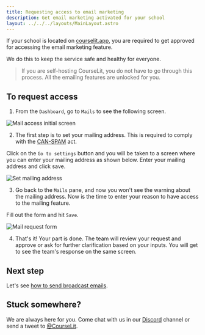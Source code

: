 ```yaml
---
title: Requesting access to email marketing
description: Get email marketing activated for your school
layout: ../../../layouts/MainLayout.astro
---
```


If your school is located on [courselit.app](https://courselit.app), you are required to get approved for accessing the email marketing feature.

We do this to keep the service safe and healthy for everyone.

> If you are self-hosting CourseLit, you do not have to go through this process. All the emailing features are unlocked for you.

## To request access 

1. From the `Dashboard`, go to `Mails` to see the following screen.

![Mail access initial screen](/assets/emails/mail-access-initial-view.jpeg)

2. The first step is to set your mailing address. This is required to comply with the [CAN-SPAM](https://www.ftc.gov/business-guidance/resources/can-spam-act-compliance-guide-business) act.

Click on the `Go to settings` button and you will be taken to a screen where you can enter your mailing address as shown below. Enter your mailing address and click save. 

![Set mailing address](/assets/emails/set-mailing-address.png)

3. Go back to the `Mails` pane, and now you won't see the warning about the mailing address. Now is the time to enter your reason to have access to the mailing feature.

Fill out the form and hit `Save`.

![Mail request form](/assets/emails/mailing-request-form.png)

4. That's it! Your part is done. The team will review your request and approve or ask for further clarification based on your inputs. You will get to see the team's response on the same screen.

## Next step

Let's see [how to send broadcast emails](/en/email-marketing/broadcast-mails).

## Stuck somewhere?

We are always here for you. Come chat with us in our <a href="https://discord.com/invite/GR4bQsN" target="_blank">Discord</a> channel or send a tweet to <a href="https://twitter.com/courselit" target="_blank">@CourseLit</a>.